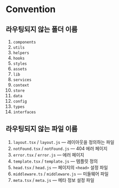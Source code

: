 # Convention

## 라우팅되지 않는 폴더 이름

1. `components`
2. `utils`
3. `helpers`
4. `hooks`
5. `styles`
6. `assets`
7. `lib`
8. `services`
9. `context`
10. `store`
11. `data`
12. `config`
13. `types`
14. `interfaces`

## 라우팅되지 않는 파일 이름

1. `layout.tsx` / `layout.js` — 레이아웃을 정의하는 파일
2. `notFound.tsx` / `notFound.js` — 404 에러 페이지
3. `error.tsx` / `error.js` — 에러 페이지
4. `template.tsx` / `template.js` — 템플릿 정의
5. `head.tsx` / `head.js` — 페이지의 `<head>` 설정 파일
6. `middleware.ts` / `middleware.js` — 미들웨어 파일
7. `meta.tsx` / `meta.js` — 메타 정보 설정 파일

